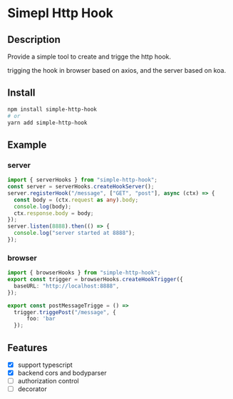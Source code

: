 # Simepl Http Hook

## Description

Provide a simple tool to create and trigge the http hook.

trigging the hook in browser based on axios, and the server based on koa.

## Install

```bash
npm install simple-http-hook
# or
yarn add simple-http-hook
```

## Example

### server

```ts
import { serverHooks } from "simple-http-hook";
const server = serverHooks.createHookServer();
server.registerHook("/message", ["GET", "post"], async (ctx) => {
  const body = (ctx.request as any).body;
  console.log(body);
  ctx.response.body = body;
});
server.listen(8888).then(() => {
  console.log("server started at 8888");
});
```

### browser

```ts
import { browserHooks } from "simple-http-hook";
export const trigger = browserHooks.createHookTrigger({
  baseURL: "http://localhost:8888",
});

export const postMessageTrigge = () =>
  trigger.triggePost("/message", {
      foo: 'bar
  });

```

## Features

- [x] support typescript
- [x] backend cors and bodyparser
- [ ] authorization control
- [ ] decorator
